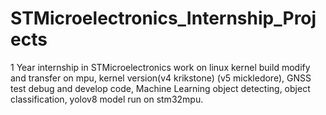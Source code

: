 # STMicroelectronics_Internship_Projects
1 Year internship in STMicroelectronics work on linux kernel build modify and transfer on mpu, kernel version(v4 krikstone) (v5 mickledore), GNSS test debug and develop code, Machine Learning object detecting, object classification, yolov8 model run on stm32mpu.
